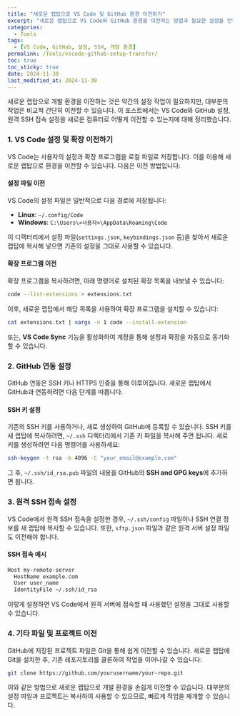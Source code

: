 ```yaml
---
title: "새로운 랩탑으로 VS Code 및 GitHub 환경 이전하기"
excerpt: "새로운 랩탑으로 VS Code와 GitHub 환경을 이전하는 방법과 필요한 설정을 안내합니다."
categories:
  - Tools
tags:
  - [VS Code, GitHub, 설정, SSH, 개발 환경]
permalink: /Tools/vscode-github-setup-transfer/
toc: true
toc_sticky: true
date: 2024-11-30
last_modified_at: 2024-11-30
---
```

  
새로운 랩탑으로 개발 환경을 이전하는 것은 약간의 설정 작업이 필요하지만, 대부분의 작업은 비교적 간단히 이전할 수 있습니다. 이 포스트에서는 VS Code와 GitHub 설정, 원격 SSH 접속 설정을 새로운 컴퓨터로 어떻게 이전할 수 있는지에 대해 정리했습니다.

### 1. VS Code 설정 및 확장 이전하기

VS Code는 사용자의 설정과 확장 프로그램을 로컬 파일로 저장합니다. 이를 이용해 새로운 랩탑으로 환경을 이전할 수 있습니다. 다음은 이전 방법입니다:

#### 설정 파일 이전

VS Code의 설정 파일은 일반적으로 다음 경로에 저장됩니다:

- **Linux**: `~/.config/Code`
- **Windows**: `C:\Users\<사용자>\AppData\Roaming\Code`

이 디렉터리에서 설정 파일(`settings.json`, `keybindings.json` 등)을 찾아서 새로운 랩탑에 복사해 넣으면 기존의 설정을 그대로 사용할 수 있습니다.

#### 확장 프로그램 이전

확장 프로그램을 복사하려면, 아래 명령어로 설치된 확장 목록을 내보낼 수 있습니다:

```bash
code --list-extensions > extensions.txt
```

이후, 새로운 랩탑에서 해당 목록을 사용하여 확장 프로그램을 설치할 수 있습니다:

```bash
cat extensions.txt | xargs -n 1 code --install-extension
```

또는, **VS Code Sync** 기능을 활성화하여 계정을 통해 설정과 확장을 자동으로 동기화할 수 있습니다.

### 2. GitHub 연동 설정

GitHub 연동은 SSH 키나 HTTPS 인증을 통해 이루어집니다. 새로운 랩탑에서 GitHub과 연동하려면 다음 단계를 따릅니다.

#### SSH 키 설정

기존의 SSH 키를 사용하거나, 새로 생성하여 GitHub에 등록할 수 있습니다. SSH 키를 새 랩탑에 복사하려면, `~/.ssh` 디렉터리에서 기존 키 파일을 복사해 주면 됩니다. 새로 키를 생성하려면 다음 명령어를 사용하세요:

```bash
ssh-keygen -t rsa -b 4096 -C "your_email@example.com"
```

그 후, `~/.ssh/id_rsa.pub` 파일의 내용을 GitHub의 **SSH and GPG keys**에 추가하면 됩니다.

### 3. 원격 SSH 접속 설정

VS Code에서 원격 SSH 접속을 설정한 경우, `~/.ssh/config` 파일이나 SSH 연결 정보를 새 랩탑에 복사할 수 있습니다. 또한, `sftp.json` 파일과 같은 원격 서버 설정 파일도 이전해야 합니다.

#### SSH 접속 예시

```html
Host my-remote-server
  HostName example.com
  User user_name
  IdentityFile ~/.ssh/id_rsa
```

이렇게 설정하면 VS Code에서 원격 서버에 접속할 때 사용했던 설정을 그대로 사용할 수 있습니다.

### 4. 기타 파일 및 프로젝트 이전

GitHub에 저장된 프로젝트 파일은 Git을 통해 쉽게 이전할 수 있습니다. 새로운 랩탑에 Git을 설치한 후, 기존 레포지토리를 클론하여 작업을 이어나갈 수 있습니다:

```bash
git clone https://github.com/yourusername/your-repo.git
```

이와 같은 방법으로 새로운 랩탑으로 개발 환경을 손쉽게 이전할 수 있습니다. 대부분의 설정 파일과 프로젝트는 복사하여 사용할 수 있으므로, 빠르게 작업을 재개할 수 있습니다.
